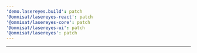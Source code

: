 ```yaml
---
'demo.lasereyes.build': patch
'@omnisat/lasereyes-react': patch
'@omnisat/lasereyes-core': patch
'@omnisat/lasereyes-ui': patch
'@omnisat/lasereyes': patch
---
```


---
